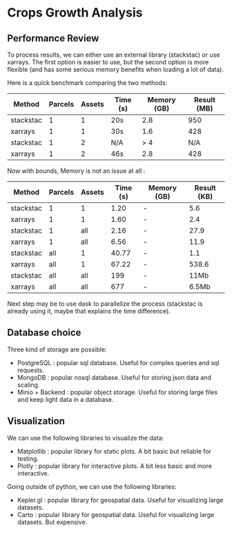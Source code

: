 # Crops Growth Analysis

## Performance Review

To process results, we can either use an external library (stackstac) or use xarrays. The first option is easier to use, but the second option is more flexible (and has some serious memory benefits when loading a lot of data).

Here is a quick benchmark comparing the two methods:

| Method    | Parcels | Assets | Time (s) | Memory (GB) | Result (MB) |
| --------- | ------- | ------ | -------- | ----------- | ----------- |
| stackstac | 1       | 1      | 20s      | 2.8         | 950         |
| xarrays   | 1       | 1      | 30s      | 1.6         | 428         |
| stackstac | 1       | 2      | N/A      | > 4         | N/A         |
| xarrays   | 1       | 2      | 46s      | 2.8         | 428         |

Now with bounds, Memory is not an issue at all :

| Method    | Parcels | Assets | Time (s) | Memory (GB) | Result (KB) |
| --------- | ------- | ------ | -------- | ----------- | ----------- |
| stackstac | 1       | 1      | 1.20     | -           | 5.6         |
| xarrays   | 1       | 1      | 1.60     | -           | 2.4         |
| stackstac | 1       | all    | 2.16     | -           | 27.9        |
| xarrays   | 1       | all    | 6.56     | -           | 11.9        |
| stackstac | all     | 1      | 40.77    | -           | 1.1         |
| xarrays   | all     | 1      | 67.22    | -           | 538.6       |
| stackstac | all     | all    | 199      | -           | 11Mb        |
| xarrays   | all     | all    | 677      | -           | 6.5Mb       |

Next step may be to use dask to parallelize the process (stackstac is already using it, maybe that explains the time difference).

## Database choice

Three kind of storage are possible:

- PostgreSQL : popular sql database. Useful for complex queries and sql requests.
- MongoDB : popular nosql database. Useful for storing json data and scaling.
- Minio + Backend : popular object storage. Useful for storing large files and keep light data in a database.

## Visualization

We can use the following libraries to visualize the data:

- Matplotlib : popular library for static plots. A bit basic but reliable for testing.
- Plotly : popular library for interactive plots. A bit less basic and more interactive.

Going outside of python, we can use the following libraries:

- Kepler.gl : popular library for geospatial data. Useful for visualizing large datasets.
- Carto : popular library for geospatial data. Useful for visualizing large datasets. But expensive.

